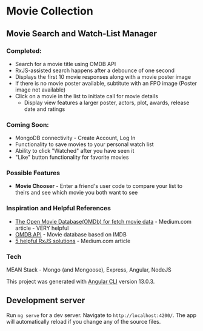 # Movie Collection
## Movie Search and Watch-List Manager

### Completed:

- Search for a movie title using OMDB API
- RxJS-assisted search happens after a debounce of one second
- Displays the first 10 movie responses along with a movie poster image
- If there is no movie poster available, subtitute with an FPO image (Poster image not available)
- Click on a movie in the list to initiate call for movie details
  - Display view features a larger poster, actors, plot, awards, release date and ratings

### Coming Soon:

- MongoDB connectivity - Create Account, Log In
- Functionality to save movies to your personal watch list
- Ability to click "Watched" after you have seen it
- "Like" button functionality for favorite movies

### Possible Features

- **Movie Chooser** - Enter a friend's user code to compare your list to theirs and see which movie you both want to see

### Inspiration and Helpful References
- [The Open Movie Database(OMDb) for fetch movie data](https://medium.com/nerd-for-tech/the-open-movie-database-omdb-for-fetch-movie-data-bc5ff46bec8) - Medium.com article - VERY helpful
- [OMDB API](http://www.omdbapi.com/) - Movie database based on IMDB
- [5 helpful RxJS solutions](https://medium.com/grensesnittet/5-helpful-rxjs-solutions-d34f7c2f1cd9) - Medium.com article

### Tech

MEAN Stack - Mongo (and Mongoose), Express, Angular, NodeJS

This project was generated with [Angular CLI](https://github.com/angular/angular-cli) version 13.0.3.

## Development server

Run `ng serve` for a dev server. Navigate to `http://localhost:4200/`. The app will automatically reload if you change any of the source files.
